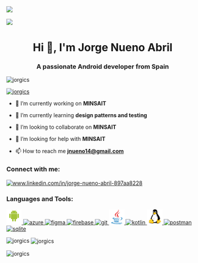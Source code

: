 <img src="https://i.imgur.com/ArA3AcU.png">

[<img src="https://img.shields.io/badge/LinkedIn-Jorge%20Nueno%20Abril-blue?style=social&logo=linkedin&logoColor=%230A66C2">](https://www.linkedin.com/in/jorge-nueno-abril-897aa8228)

<h1 align="center">Hi 👋, I'm Jorge Nueno Abril</h1>
<h3 align="center">A passionate Android developer from Spain</h3>

<p align="left"> <img src="https://komarev.com/ghpvc/?username=jorgics&label=Profile%20views&color=0e75b6&style=flat" alt="jorgics" /> </p>

<p align="left"> <a href="https://github.com/ryo-ma/github-profile-trophy"><img src="https://github-profile-trophy.vercel.app/?username=jorgics" alt="jorgics" /></a> </p>

- 🔭 I’m currently working on **MINSAIT**

- 🌱 I’m currently learning **design patterns and testing**

- 👯 I’m looking to collaborate on **MINSAIT**

- 🤝 I’m looking for help with **MINSAIT**

- 📫 How to reach me **jnueno14@gmail.com**

<h3 align="left">Connect with me:</h3>
<p align="left">
<a href="https://www.linkedin.com/in/jorge-nueno-abril-897aa8228" target="blank"><img align="center" src="https://raw.githubusercontent.com/rahuldkjain/github-profile-readme-generator/master/src/images/icons/Social/linked-in-alt.svg" alt="www.linkedin.com/in/jorge-nueno-abril-897aa8228" height="30" width="40" /></a>
</p>

<h3 align="left">Languages and Tools:</h3>
<p align="left"> <a href="https://developer.android.com" target="_blank" rel="noreferrer"> <img src="https://raw.githubusercontent.com/devicons/devicon/master/icons/android/android-original-wordmark.svg" alt="android" width="40" height="40"/> </a> <a href="https://azure.microsoft.com/en-in/" target="_blank" rel="noreferrer"> <img src="https://www.vectorlogo.zone/logos/microsoft_azure/microsoft_azure-icon.svg" alt="azure" width="40" height="40"/> </a> <a href="https://www.figma.com/" target="_blank" rel="noreferrer"> <img src="https://www.vectorlogo.zone/logos/figma/figma-icon.svg" alt="figma" width="40" height="40"/> </a> <a href="https://firebase.google.com/" target="_blank" rel="noreferrer"> <img src="https://www.vectorlogo.zone/logos/firebase/firebase-icon.svg" alt="firebase" width="40" height="40"/> </a> <a href="https://git-scm.com/" target="_blank" rel="noreferrer"> <img src="https://www.vectorlogo.zone/logos/git-scm/git-scm-icon.svg" alt="git" width="40" height="40"/> </a> <a href="https://www.java.com" target="_blank" rel="noreferrer"> <img src="https://raw.githubusercontent.com/devicons/devicon/master/icons/java/java-original.svg" alt="java" width="40" height="40"/> </a> <a href="https://kotlinlang.org" target="_blank" rel="noreferrer"> <img src="https://www.vectorlogo.zone/logos/kotlinlang/kotlinlang-icon.svg" alt="kotlin" width="40" height="40"/> </a> <a href="https://www.linux.org/" target="_blank" rel="noreferrer"> <img src="https://raw.githubusercontent.com/devicons/devicon/master/icons/linux/linux-original.svg" alt="linux" width="40" height="40"/> </a> <a href="https://postman.com" target="_blank" rel="noreferrer"> <img src="https://www.vectorlogo.zone/logos/getpostman/getpostman-icon.svg" alt="postman" width="40" height="40"/> </a> <a href="https://www.sqlite.org/" target="_blank" rel="noreferrer"> <img src="https://www.vectorlogo.zone/logos/sqlite/sqlite-icon.svg" alt="sqlite" width="40" height="40"/> </a> </p>

<p><img align="left" src="https://github-readme-stats.vercel.app/api/top-langs?username=jorgics&show_icons=true&locale=en&layout=compact" alt="jorgics" /></p>

<p>&nbsp;<img align="center" src="https://github-readme-stats.vercel.app/api?username=jorgics&show_icons=true&locale=en" alt="jorgics" /></p>

<p><img align="center" src="https://github-readme-streak-stats.herokuapp.com/?user=jorgics&" alt="jorgics" /></p>

